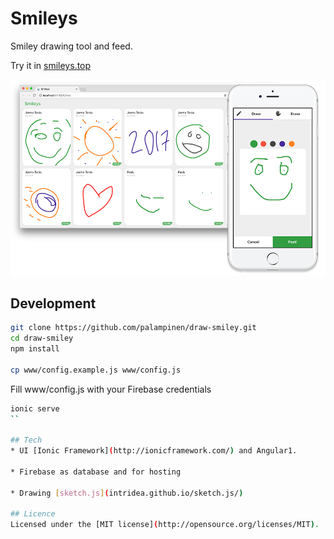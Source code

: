 Smileys
=====================

Smiley drawing tool and feed.

Try it in [smileys.top](http://smileys.top)

![Smileys](https://raw.githubusercontent.com/palampinen/draw-smiley/master/smiley-screenshot.png)

## Development
```bash
git clone https://github.com/palampinen/draw-smiley.git
cd draw-smiley
npm install

cp www/config.example.js www/config.js
```
Fill www/config.js with your Firebase credentials

```bash
ionic serve
``

## Tech
* UI [Ionic Framework](http://ionicframework.com/) and Angular1.

* Firebase as database and for hosting

* Drawing [sketch.js](intridea.github.io/sketch.js/)

## Licence
Licensed under the [MIT license](http://opensource.org/licenses/MIT).